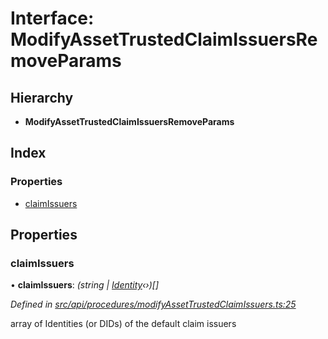 # Interface: ModifyAssetTrustedClaimIssuersRemoveParams

## Hierarchy

* **ModifyAssetTrustedClaimIssuersRemoveParams**

## Index

### Properties

* [claimIssuers](modifyassettrustedclaimissuersremoveparams.md#claimissuers)

## Properties

###  claimIssuers

• **claimIssuers**: *(string | [Identity](../classes/identity.md)‹›)[]*

*Defined in [src/api/procedures/modifyAssetTrustedClaimIssuers.ts:25](https://github.com/PolymathNetwork/polymesh-sdk/blob/4f2fd432/src/api/procedures/modifyAssetTrustedClaimIssuers.ts#L25)*

array of Identities (or DIDs) of the default claim issuers
